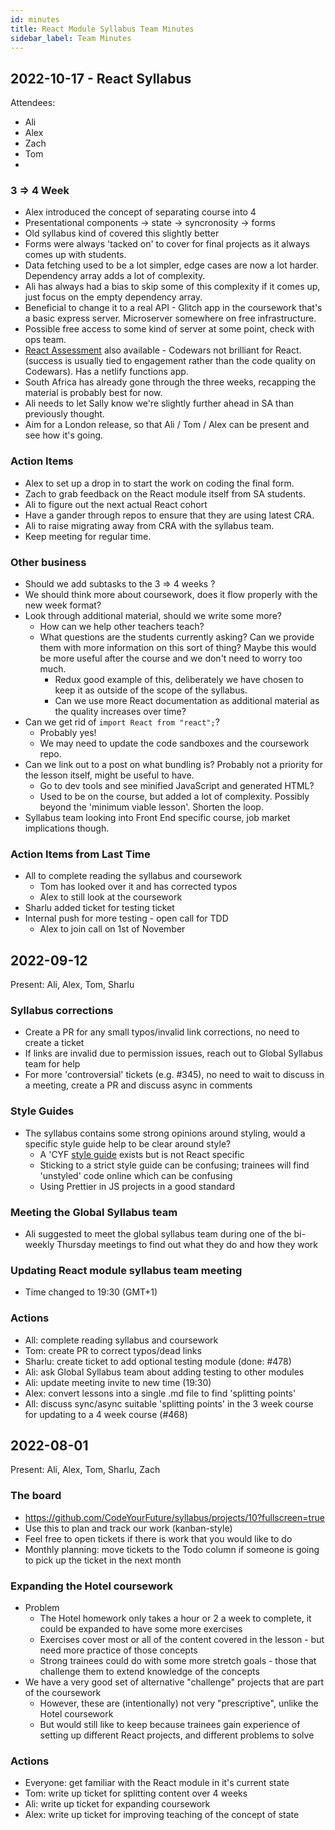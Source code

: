 ```yaml
---
id: minutes
title: React Module Syllabus Team Minutes
sidebar_label: Team Minutes
---
```


## 2022-10-17 - React Syllabus

Attendees:
- Ali
- Alex
- Zach
- Tom
-
### 3 => 4 Week
- Alex introduced the concept  of separating course into 4
- Presentational components -> state -> syncronosity ->  forms
- Old syllabus kind of covered this slightly better
- Forms were always 'tacked on' to cover for final projects as it always comes up with students.
- Data fetching used to be a lot simpler, edge cases are now a lot harder. Dependency array adds a lot of complexity.
- Ali has always had a bias to skip some of this complexity if it comes up, just focus on the empty dependency array.
- Beneficial to change it to a real API - Glitch app in the coursework that's a basic express server. Microserver somewhere on free infrastructure.
- Possible free access to some kind of server at some point, check with ops team.
- [React Assessment](https://github.com/CodeYourFuture/react-assessment) also available - Codewars not brilliant for React. (success is usually tied to engagement rather than the code quality on Codewars). Has a netlify functions app.
- South Africa has already gone through the three weeks, recapping the material is probably best for now.
- Ali needs to let Sally know we're slightly further ahead in SA than previously thought.
- Aim for a London release, so that Ali / Tom / Alex can be present and see how it's going.

###  Action Items
- Alex to set up a  drop in to start the work on coding the final form.
- Zach to grab feedback on the React module itself from SA students.
- Ali to figure out the next actual React cohort
- Have a gander through repos to ensure that they are using latest CRA.
- Ali to raise migrating away from CRA with the syllabus team.
- Keep meeting for regular time.

### Other business
-  Should we add subtasks to the 3 => 4 weeks ?
- We should think more about coursework, does it flow properly with the new week format?
- Look through additional material, should we write some more?
	- How can we help other teachers teach?
	- What questions are the students currently asking? Can we provide them with more information on this sort of thing? Maybe this would be more useful after the course and we don't need to worry too much.
		- Redux  good example of this, deliberately we have chosen to keep it as outside of the scope of the syllabus.
		- Can we use more React documentation as additional material as the quality increases over time?
- Can we get rid of `import React from "react";`?
	- Probably yes!
	- We may need to update the code sandboxes and  the coursework repo.
- Can we link out to a post on what bundling is? Probably not a priority for the lesson itself, might be useful to have.
	- Go to dev tools and see minified JavaScript and generated HTML?
	- Used to be on the course, but added a lot of complexity. Possibly beyond the 'minimum viable lesson'. Shorten the loop.
- Syllabus team looking into Front End specific course, job market implications though.

### Action Items from Last Time
- All to complete reading the syllabus and coursework
	- Tom has looked over it and has corrected typos
	- Alex to still look at the coursework
- Sharlu added ticket for testing ticket
- Internal push for more testing - open call for TDD
	-	Alex to join call on 1st of November


## 2022-09-12

Present: Ali, Alex, Tom, Sharlu

### Syllabus corrections

- Create a PR for any small typos/invalid link corrections, no need to create a ticket
- If links are invalid due to permission issues, reach out to Global Syllabus team for help
- For more 'controversial' tickets (e.g. #345), no need to wait to discuss in a meeting, create a PR and discuss async in comments

### Style Guides

- The syllabus contains some strong opinions around styling, would a specific style guide help to be clear around style?
  - A 'CYF [style guide](https://github.com/CodeYourFuture/syllabus/blob/master/docs/guides/code-style-guide.md) exists but is not React specific
  - Sticking to a strict style guide can be confusing; trainees will find 'unstyled' code online which can be confusing
  - Using Prettier in JS projects in a good standard

### Meeting the Global Syllabus team

- Ali suggested to meet the global syllabus team during one of the bi-weekly Thursday meetings to find out what they do and how they work

### Updating React module syllabus team meeting

- Time changed to 19:30 (GMT+1)

### Actions

- All: complete reading syllabus and coursework
- Tom: create PR to correct typos/dead links
- Sharlu: create ticket to add optional testing module (done: #478)
- Ali: ask Global Syllabus team about adding testing to other modules
- Ali: update meeting invite to new time (19:30)
- Alex: convert lessons into a single .md file to find 'splitting points'
- All: discuss sync/async suitable 'splitting points' in the 3 week course for updating to a 4 week course (#468)



## 2022-08-01

Present: Ali, Alex, Tom, Sharlu, Zach

### The board

- https://github.com/CodeYourFuture/syllabus/projects/10?fullscreen=true
- Use this to plan and track our work (kanban-style)
- Feel free to open tickets if there is work that you would like to do
- Monthly planning: move tickets to the Todo column if someone is going to pick up the ticket in the next month

### Expanding the Hotel coursework

- Problem
  - The Hotel homework only takes a hour or 2 a week to complete, it could be expanded to have some more exercises
  - Exercises cover most or all of the content covered in the lesson - but need more practice of those concepts
  - Strong trainees could do with some more stretch goals - those that challenge them to extend knowledge of the concepts
- We have a very good set of alternative "challenge" projects that are part of the coursework
  - However, these are (intentionally) not very "prescriptive", unlike the Hotel coursework
  - But would still like to keep because trainees gain experience of setting up different React projects, and different problems to solve

### Actions

- Everyone: get familiar with the React module in it's current state
- Tom: write up ticket for splitting content over 4 weeks
- Ali: write up ticket for expanding coursework
- Alex: write up ticket for improving teaching of the concept of state
